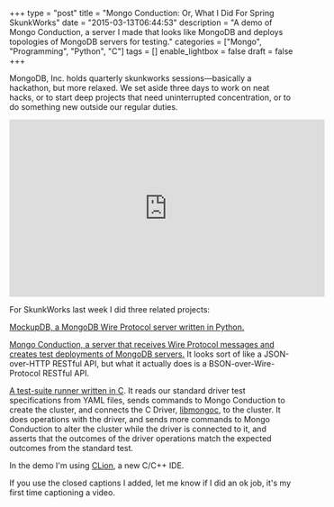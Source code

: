+++
type = "post"
title = "Mongo Conduction: Or, What I Did For Spring SkunkWorks"
date = "2015-03-13T06:44:53"
description = "A demo of Mongo Conduction, a server I made that looks like MongoDB and deploys topologies of MongoDB servers for testing."
categories = ["Mongo", "Programming", "Python", "C"]
tags = []
enable_lightbox = false
draft = false
+++

<p>MongoDB, Inc. holds quarterly skunkworks sessions&mdash;basically a hackathon, but more relaxed. We set aside three days to work on neat hacks, or to start deep projects that need uninterrupted concentration, or to do something new outside our regular duties.</p>
<iframe width="560" height="315" src="https://www.youtube.com/embed/BDBvBYHxDzM?rel=0" frameborder="0" allowfullscreen></iframe>

<p>For SkunkWorks last week I did three related projects:</p>
<p><a href="http://mockupdb.readthedocs.org/en/latest/tutorial.html">MockupDB, a MongoDB Wire Protocol server written in Python.</a></p>
<p><a href="http://mongo-conduction.readthedocs.org/">Mongo Conduction, a server that receives Wire Protocol messages and creates test deployments of MongoDB servers.</a> It looks sort of like a JSON-over-HTTP RESTful API, but what it actually does is a BSON-over-Wire-Protocol RESTful API.</p>
<p><a href="https://github.com/ajdavis/mongo-c-orchestration-demo/blob/master/mongo-c-orchestration-demo.c">A test-suite runner written in C</a>. It reads our standard driver test specifications from YAML files, sends commands to Mongo Conduction to create the cluster, and connects the C Driver, <a href="https://github.com/mongodb/mongo-c-driver">libmongoc</a>, to the cluster. It does operations with the driver, and sends more commands to Mongo Conduction to alter the cluster while the driver is connected to it, and asserts that the outcomes of the driver operations match the expected outcomes from the standard test.</p>
<p>In the demo I'm using <a href="https://www.jetbrains.com/clion/">CLion</a>, a new C/C++ IDE.</p>
<p>If you use the closed captions I added, let me know if I did an ok job, it's my first time captioning a video.</p>
    